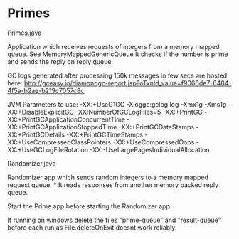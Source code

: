 # Primes

Primes.java

Application which receives requests of integers from a memory mapped queue. See MemoryMappedGenericQueue
It checks if the number is prime and sends the reply on reply queue.

GC logs generated after processing 150k messages in few secs are hosted here:
http://gceasy.io/diamondgc-report.jsp?oTxnId_value=f9066de7-6484-4f5a-b2ae-b219c7057c8c

JVM Parameters to use:
-XX:+UseG1GC -Xloggc:gclog.log -Xmx1g -Xms1g -XX:+DisableExplicitGC -XX:NumberOfGCLogFiles=5 -XX:+PrintGC -XX:+PrintGCApplicationConcurrentTime -XX:+PrintGCApplicationStoppedTime -XX:+PrintGCDateStamps -XX:+PrintGCDetails -XX:+PrintGCTimeStamps -XX:+UseCompressedClassPointers -XX:+UseCompressedOops -XX:+UseGCLogFileRotation -XX:-UseLargePagesIndividualAllocation


Randomizer.java

Randomizer app which sends random integers to a memory mapped request queue. *
It reads responses from another memory backed reply queue.


 <bold>
  Start the Prime app before starting the Randomizer app.
 
 If running on windows delete the files "prime-queue" and "result-queue" before each run as File.deleteOnExit
 doesnt work reliably.</bold>
